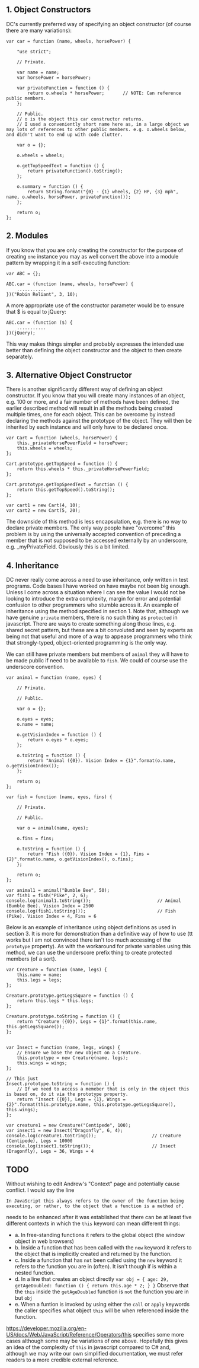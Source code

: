 ## 1. Object Constructors
DC's currently preferred way of specifying an object constructor (of course there are many variations):
```
var car = function (name, wheels, horsePower) {

    "use strict";

    // Private.

    var name = name;
    var horsePower = horsePower;

    var privateFunction = function () {
        return o.wheels * horsePower;       // NOTE: Can reference public members.
    };

    // Public.
    // o is the object this car constructor returns.
    // I used a conveniently short name here as, in a large object we may lots of references to other public members. e.g. o.wheels below, and didn't want to end up with code clutter.

    var o = {};

    o.wheels = wheels;   

    o.getTopSpeedText = function () {
        return privateFunction().toString();
    };

    o.summary = function () {
        return String.format("{0} - {1} wheels, {2} HP, {3} mph", name, o.wheels, horsePower, privateFunction());
    };

    return o;
};
```
## 2. Modules
If you know that you are only creating the constructor for the purpose of creating `one` instance you may as well convert the above into a module pattern by wrapping it in a self-executing function:

```
var ABC = {};

ABC.car = (function (name, wheels, horsePower) {
    ...........
})("Robin Reliant", 3, 10);
```
A more appropriate use of the constructor parameter would be to ensure that $ is equal to jQuery:
```
ABC.car = (function ($) {
    ...........
})(jQuery);

```
This way makes things simpler and probably expresses the intended use better than defining the object constructor and the object to then create separately.
## 3. Alternative Object Constructor
There is another significantly different way of defining an object constructor. If you know that you will create many instances of an object, e.g. 100 or more, and a fair number of methods have been defined, the earlier described method will result in all the methods being created multiple times, one for each object. This can be overcome by instead declaring the methods against the prototype of the object. They will then be inherited by each instance and will only have to be declared once.
```
var Cart = function (wheels, horsePower) {
    this._privateHorsePowerField = horsePower;
    this.wheels = wheels;
};

Cart.prototype.getTopSpeed = function () {
    return this.wheels * this._privateHorsePowerField;
};

Cart.prototype.getTopSpeedText = function () {
    return this.getTopSpeed().toString();
};

var cart1 = new Cart(4, 10);
var cart2 = new Cart(5, 20);
```
The downside of this method is less encapsulation, e.g. there is no way to declare private members. The only way people have "overcome" this problem is by using the universally accepted convention of preceding a member that is not supposed to be accessed externally by an underscore, e.g. _myPrivateField. Obviously this is a bit limited.
## 4. Inheritance
DC never really come across a need to use inheritance, only written in test programs. Code bases I have worked on have maybe not been big enough. Unless I come across a situation where I can see the value I would not be looking to introduce the extra complexity, margin for error and potential confusion to other programmers who stumble across it.
An example of inheritance using the method specified in section 1. Note that, although we have genuine `private` members, there is no such thing as `protected` in javascript. There are ways to create something along those lines, e.g. shared secret pattern, but these are a bit convoluted and seen by experts as being not that useful and more of a way to appease programmers who think that strongly-typed, object-oriented programming is the only way.

We can still have private members but members of `animal` they will have to be made public if need to be available to `fish`. We could of course use the underscore convention.
```
var animal = function (name, eyes) {

    // Private.

    // Public.

    var o = {};

    o.eyes = eyes;   
    o.name = name;   

    o.getVisionIndex = function () {
        return o.eyes * o.eyes;
    };

    o.toString = function () {
        return "Animal ({0}). Vision Index = {1}".format(o.name, o.getVisionIndex());
    };

    return o;
};

var fish = function (name, eyes, fins) {

    // Private.

    // Public.

    var o = animal(name, eyes);

    o.fins = fins;   

    o.toString = function () {
        return "Fish ({0}). Vision Index = {1}, Fins = {2}".format(o.name, o.getVisionIndex(), o.fins);
    };

    return o;
};

var animal1 = animal("Bumble Bee", 50);
var fish1 = fish("Pike", 2, 6);
console.log(animal1.toString());                         // Animal (Bumble Bee). Vision Index = 2500
console.log(fish1.toString());                           // Fish (Pike). Vision Index = 4, Fins = 6
```
Below is an example of inheritance using object definitions as used in section 3. It is more for demonstration than a definitive way of how to use (tt works but I am not convinced there isn't too much accessing of the `prototype` property). As with the workaround for private variables using this method, we can use the underscore prefix thing to create protected members (of a sort).
```
var Creature = function (name, legs) {
    this.name = name;
    this.legs = legs;
};

Creature.prototype.getLegsSquare = function () {
    return this.legs * this.legs;
};

Creature.prototype.toString = function () {
    return "Creature ({0}), Legs = {1}".format(this.name, this.getLegsSquare());
};


var Insect = function (name, legs, wings) {
    // Ensure we base the new object on a Creature.
    this.prototype = new Creature(name, legs);
    this.wings = wings;
};

// This just 
Insect.prototype.toString = function () {
    // If we need to access a memeber that is only in the object this is based on, do it via the prototype property. 
    return "Insect ({0}), Legs = {1}, Wings = {2}".format(this.prototype.name, this.prototype.getLegsSquare(), this.wings);
};

var creature1 = new Creature("Centipede", 100);
var insect1 = new Insect("Dragonfly", 6, 4);
console.log(creature1.toString());                     // Creature (Centipede), Legs = 10000
console.log(insect1.toString());                       // Insect (Dragonfly), Legs = 36, Wings = 4
```


## TODO
Without wishing to edit Andrew's "Context" page and potentially cause conflict. I would say the line
```
In JavaScript this always refers to the owner of the function being executing, or rather, to the object that a function is a method of.
```
needs to be enhanced after it was established that there can be at least five different contexts in which the `this` keyword can mean different things:

* a. In free-standing functions it refers to the global object (the window object in web browsers)
* b. Inside a function that has been called with the `new` keyword it refers to the object that is implicitly created and returned by the function.
* c. Inside a function that has `not` been called using the `new` keyword it refers to the function you are in (often). It isn't though if is within a nested function.
* d. In a line that creates an object directly
```var obj = { age: 29, getAgeDoubled: function () { return this.age * 2; } }```
Observe that the `this` inside the `getAgeDoubled` function is `not` the function you are in but `obj`
* e. When a funtion is invoked by using either the `call` or `apply` keywords the caller specifies what object `this` will be when referenced inside the function.

https://developer.mozilla.org/en-US/docs/Web/JavaScript/Reference/Operators/this specifies some more cases although some may be variations of one above.
Hopefully this gives an idea of the complexity of `this` in javascript compared to C# and, although we may write our own simplified documentation, we must refer readers to a more credible external reference.
